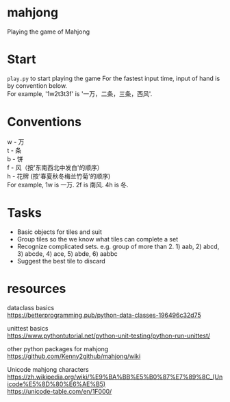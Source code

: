 # mahjong
Playing the game of Mahjong

# Start
`play.py` to start playing the game
For the fastest input time, input of hand is by convention below.  
For example, '1w2t3t3f' is '一万，二条，三条，西风'.

# Conventions
w - 万  
t - 条  
b - 饼  
f - 风（按'东南西北中发白'的顺序）  
h - 花牌 (按'春夏秋冬梅兰竹菊'的顺序)  
For example, 1w is 一万. 2f is 南风. 4h is 冬.

# Tasks
* Basic objects for tiles and suit
* Group tiles so the we know what tiles can complete a set
* Recognize complicated sets. e.g. group of more than 2. 1) aab, 2) abcd, 3) abcde, 4) ace, 5) abde, 6) aabbc
* Suggest the best tile to discard

# resources
dataclass basics  
https://betterprogramming.pub/python-data-classes-196496c32d75

unittest basics  
https://www.pythontutorial.net/python-unit-testing/python-run-unittest/

other python packages for mahjong  
https://github.com/Kenny2github/mahjong/wiki

Unicode mahjong characters  
https://zh.wikipedia.org/wiki/%E9%BA%BB%E5%B0%87%E7%89%8C_(Unicode%E5%8D%80%E6%AE%B5)  
https://unicode-table.com/en/1F000/  